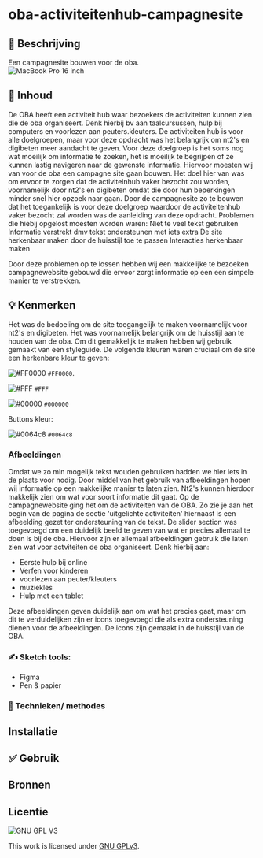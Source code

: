
#  oba-activiteitenhub-campagnesite 

## 📗 Beschrijving
Een campagnesite bouwen voor de oba.   
![MacBook Pro 16 inch](https://user-images.githubusercontent.com/90189815/144242746-a306af5e-48d0-46ca-bc49-241672438897.png)


## 📖 Inhoud

De OBA heeft een activiteit hub waar bezoekers de activiteiten kunnen zien die de oba organiseert. Denk hierbij bv aan taalcursussen, hulp bij computers en voorlezen aan peuters.kleuters.  De activiteiten hub is voor alle doelgroepen, maar voor deze opdracht was het belangrijk om nt2's en digibeten meer aandacht te geven. Voor deze doelgroep is het soms nog wat moeilijk om informatie te zoeken, het is moeilijk te begrijpen of ze kunnen lastig navigeren naar de gewenste informatie. Hiervoor moesten wij van voor de oba een campagne site gaan bouwen. Het doel hier van was om ervoor te zorgen dat de activiteinhub vaker bezocht zou worden, voornamelijk door nt2's en digibeten omdat die door hun beperkingen minder snel hier opzoek naar gaan. Door de campagnesite zo te bouwen dat het toegankelijk is voor deze doelgroep waardoor de activiteitenhub vaker bezocht zal worden was de aanleiding van deze opdracht. Problemen die hiebij opgelost moesten worden waren:
Niet te veel tekst gebruiken
Informatie verstrekt dmv tekst ondersteunen met iets extra
De site herkenbaar maken door de huisstijl toe te passen
Interacties herkenbaar maken
 
Door deze problemen op te lossen hebben wij een makkelijke te bezoeken campagnewebsite gebouwd die ervoor zorgt informatie op een een simpele manier te verstrekken.


## 💡 Kenmerken

Het was de bedoeling om de site toegangelijk te maken voornamelijk voor nt2's en digibeten. Het was voornamelijk belangrijk om de huisstijl aan te houden van de oba. Om dit gemakkelijk te maken hebben wij gebruik gemaakt van een styleguide. 
De volgende kleuren waren cruciaal om de site een herkenbare kleur te geven:

![#FF0000](https://via.placeholder.com/15/FF0000/000000?text=+) `#FF0000`.

![#FFF](https://via.placeholder.com/15/#FFF/000000?text=+) `#FFF`

![#00000](https://via.placeholder.com/15/00000/000000?text=+) `#000000`

Buttons kleur:

![#0064c8](https://via.placeholder.com/15/0064c8/000000?text=+) `#0064c8`

### Afbeeldingen

Omdat we zo min mogelijk tekst wouden gebruiken hadden we hier iets in de plaats voor nodig. Door middel van het gebruik van afbeeldingen hopen wij informatie op een makkelijke manier te laten zien. Nt2's kunnen hierdoor makkelijk zien om wat voor soort informatie dit gaat. Op de campagnewebsite ging het om de activiteiten van de OBA. Zo zie je aan het begin van de pagina de sectie 'uitgelichte activiteiten' hiernaast is een afbeelding gezet ter ondersteuning van de tekst.
De slider section was toegevoegd om een duidelijk beeld te geven van wat er precies allemaal te doen is bij de oba. Hiervoor zijn er allemaal afbeeldingen gebruik die laten zien wat voor actviteiten de oba organiseert. Denk hierbij aan:
- Eerste hulp bij online
- Verfen voor kinderen
- voorlezen aan peuter/kleuters
- muziekles
- Hulp met een tablet

Deze afbeeldingen geven duidelijk aan om wat het precies gaat, maar om dit te verduidelijken zijn er icons toegevoegd die als extra ondersteuning dienen voor de afbeeldingen. De icons zijn gemaakt in de huisstijl van de OBA.

### ✍️ Sketch tools:
- Figma
- Pen & papier

### 🔎 Technieken/ methodes


## Installatie

## ✅ Gebruik

## Bronnen

## Licentie

![GNU GPL V3](https://www.gnu.org/graphics/gplv3-127x51.png)

This work is licensed under [GNU GPLv3](./LICENSE).
